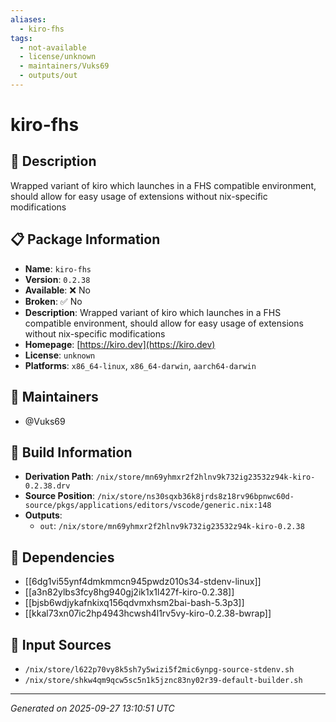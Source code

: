 ```yaml
---
aliases:
  - kiro-fhs
tags:
  - not-available
  - license/unknown
  - maintainers/Vuks69
  - outputs/out
---
```


# kiro-fhs

## 📝 Description

Wrapped variant of kiro which launches in a FHS compatible environment, should allow for easy usage of extensions without nix-specific modifications

## 📋 Package Information

- **Name**: `kiro-fhs`
- **Version**: `0.2.38`
- **Available**: ❌ No
- **Broken**: ✅ No
- **Description**: Wrapped variant of kiro which launches in a FHS compatible environment, should allow for easy usage of extensions without nix-specific modifications
- **Homepage**: [https://kiro.dev](https://kiro.dev)
- **License**: `unknown`
- **Platforms**: `x86_64-linux`, `x86_64-darwin`, `aarch64-darwin`
## 👥 Maintainers

- @Vuks69


## 🔧 Build Information

- **Derivation Path**: `/nix/store/mn69yhmxr2f2hlnv9k732ig23532z94k-kiro-0.2.38.drv`
- **Source Position**: `/nix/store/ns30sqxb36k8jrds8z18rv96bpnwc60d-source/pkgs/applications/editors/vscode/generic.nix:148`
- **Outputs**:
  - `out`:  `/nix/store/mn69yhmxr2f2hlnv9k732ig23532z94k-kiro-0.2.38`

## 🔗 Dependencies

- [[6dg1vi55ynf4dmkmmcn945pwdz010s34-stdenv-linux]]
- [[a3n82ylbs3fcy8hg940gj2ik1x1l427f-kiro-0.2.38]]
- [[bjsb6wdjykafnkixq156qdvmxhsm2bai-bash-5.3p3]]
- [[kkal73xn07ic2hp4943hcwsh4l1rv5vy-kiro-0.2.38-bwrap]]

## 📁 Input Sources

- `/nix/store/l622p70vy8k5sh7y5wizi5f2mic6ynpg-source-stdenv.sh`
- `/nix/store/shkw4qm9qcw5sc5n1k5jznc83ny02r39-default-builder.sh`

---
*Generated on 2025-09-27 13:10:51 UTC*
